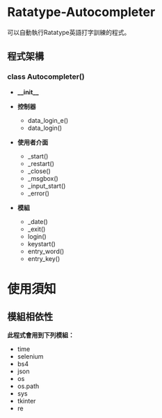 # Ratatype-Autocompleter
可以自動執行Ratatype英語打字訓練的程式。

## 程式架構

### class Autocompleter()
* **\_\_init\_\_**
* **控制器**
  * data_login_e()
  * data_login()

* **使用者介面**
  * _start()
  * _restart()
  * _close()
  * _msgbox()
  * _input_start()
  * _error()

* **模組**
  * _date()
  * _exit()
  * login()
  * keystart()
  * entry_word()
  * entry_key()

# 使用須知
## **模組相依性**
__此程式會用到下列模組：__
* time
* selenium
* bs4
* json
* os
* os.path
* sys
* tkinter
* re